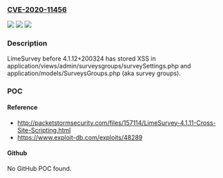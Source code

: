 ### [CVE-2020-11456](https://cve.mitre.org/cgi-bin/cvename.cgi?name=CVE-2020-11456)
![](https://img.shields.io/static/v1?label=Product&message=n%2Fa&color=blue)
![](https://img.shields.io/static/v1?label=Version&message=n%2Fa&color=blue)
![](https://img.shields.io/static/v1?label=Vulnerability&message=n%2Fa&color=brighgreen)

### Description

LimeSurvey before 4.1.12+200324 has stored XSS in application/views/admin/surveysgroups/surveySettings.php and application/models/SurveysGroups.php (aka survey groups).

### POC

#### Reference
- http://packetstormsecurity.com/files/157114/LimeSurvey-4.1.11-Cross-Site-Scripting.html
- https://www.exploit-db.com/exploits/48289

#### Github
No GitHub POC found.

